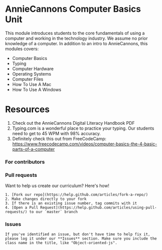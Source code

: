 # AnnieCannons Computer Basics Unit

This module introduces students to the core fundamentals of using a computer and working in the technology industry. We assume no prior knowledge of a computer. In addition to an intro to AnnieCannons, this modules covers:

<ul>
<li>Computer Basics</li>
<li>Typing</li>
<li>Computer Hardware</li>
<li>Operating Systems</li>
<li>Computer Files</li>
<li>How To Use A Mac</li>
<li>How To Use A Windows</li>

</ul>

# Resources
1) Check out the AnnieCannons Digital Literacy Handbook PDF
2) Typing.com is a wonderful place to practice your typing. Our students need to get to 45 WPM with 98% accuracy.
4) Definitely check this out from FreeCodeCamp: https://www.freecodecamp.com/videos/computer-basics-the-4-basic-parts-of-a-computer



  ### For contributors
  ### Pull requests

  Want to help us create our curriculum? Here's how!

    1. [Fork our repo](https://help.github.com/articles/fork-a-repo/)
    2. Make changes directly to your fork
    3. If there is an existing issue number, tag commits with it
    4. [Open a Pull Request](https://help.github.com/articles/using-pull-requests/) to our `master` branch

  ### Issues

    If you've identified an issue, but don't have time to help fix it, please log it under our **Issues** section. Make sure you include the class name in the title, like "Object-oriented-js". 
